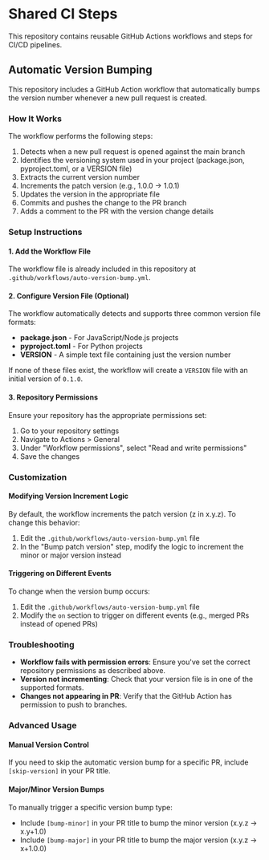 # Shared CI Steps

This repository contains reusable GitHub Actions workflows and steps for CI/CD pipelines.

## Automatic Version Bumping

This repository includes a GitHub Action workflow that automatically bumps the version number whenever a new pull request is created.

### How It Works

The workflow performs the following steps:

1. Detects when a new pull request is opened against the main branch
2. Identifies the versioning system used in your project (package.json, pyproject.toml, or a VERSION file)
3. Extracts the current version number
4. Increments the patch version (e.g., 1.0.0 → 1.0.1)
5. Updates the version in the appropriate file
6. Commits and pushes the change to the PR branch
7. Adds a comment to the PR with the version change details

### Setup Instructions

#### 1. Add the Workflow File

The workflow file is already included in this repository at `.github/workflows/auto-version-bump.yml`.

#### 2. Configure Version File (Optional)

The workflow automatically detects and supports three common version file formats:

- **package.json** - For JavaScript/Node.js projects
- **pyproject.toml** - For Python projects
- **VERSION** - A simple text file containing just the version number

If none of these files exist, the workflow will create a `VERSION` file with an initial version of `0.1.0`.

#### 3. Repository Permissions

Ensure your repository has the appropriate permissions set:

1. Go to your repository settings
2. Navigate to Actions > General
3. Under "Workflow permissions", select "Read and write permissions"
4. Save the changes

### Customization

#### Modifying Version Increment Logic

By default, the workflow increments the patch version (z in x.y.z). To change this behavior:

1. Edit the `.github/workflows/auto-version-bump.yml` file
2. In the "Bump patch version" step, modify the logic to increment the minor or major version instead

#### Triggering on Different Events

To change when the version bump occurs:

1. Edit the `.github/workflows/auto-version-bump.yml` file
2. Modify the `on` section to trigger on different events (e.g., merged PRs instead of opened PRs)

### Troubleshooting

- **Workflow fails with permission errors**: Ensure you've set the correct repository permissions as described above.
- **Version not incrementing**: Check that your version file is in one of the supported formats.
- **Changes not appearing in PR**: Verify that the GitHub Action has permission to push to branches.
### Advanced Usage

#### Manual Version Control

If you need to skip the automatic version bump for a specific PR, include `[skip-version]` in your PR title.

#### Major/Minor Version Bumps

To manually trigger a specific version bump type:

- Include `[bump-minor]` in your PR title to bump the minor version (x.y.z → x.y+1.0)
- Include `[bump-major]` in your PR title to bump the major version (x.y.z → x+1.0.0)